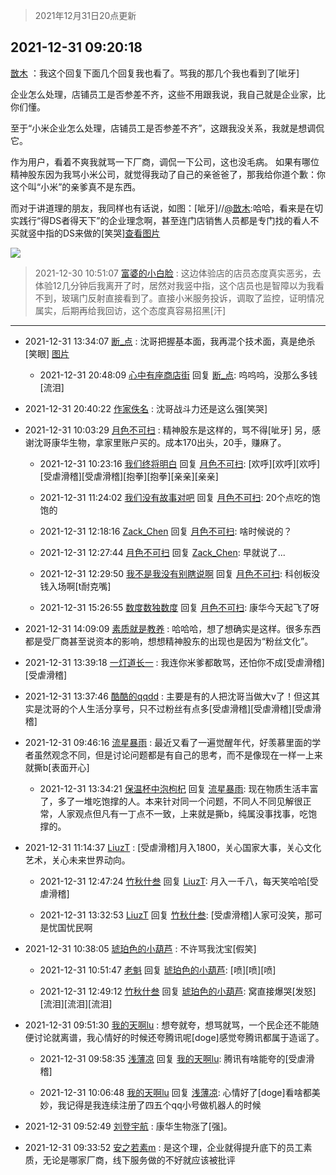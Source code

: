 > 2021年12月31日20点更新
<link rel="stylesheet" href="https://cdn.jsdelivr.net/gh/taotie6/sampleJSON@main/css/photo_show.css">
<meta name="referrer" content="no-referrer" />


 ## 2021-12-31 09:20:18 

 [㪚木](https://www.coolapk.com/feed/32491093?shareKey=NDMzMDY2YTdmYzZlNjFjZTYyYzc~) ：我这个回复下面几个回复我也看了。骂我的那几个我也看到了[呲牙]

企业怎么处理，店铺员工是否参差不齐，这些不用跟我说，我自己就是企业家，比你们懂。

至于“小米企业怎么处理，店铺员工是否参差不齐”，这跟我没关系，我就是想调侃它。

作为用户，看着不爽我就骂一下厂商，调侃一下公司<!--break-->，这也没毛病。
如果有哪位精神股东因为我骂小米公司，就觉得我动了自己的亲爸爸了，那我给你道个歉：你这个叫“小米”的亲爹真不是东西。

而对于讲道理的朋友，我同样也有话说，如图：[呲牙]//<a class="feed-link-uname" href="/u/㪚木">@㪚木</a>:哈哈，看来是在切实践行“得DS者得天下”的企业理念啊，甚至连门店销售人员都是专门找的看人不买就竖中指的DS来做的[笑哭]<a class="feed-forward-pic" href="http://image.coolapk.com/feed/2019/0507/23/1081091_4586_1095@230x167.gif">查看图片</a> 

<div class="album">
<img class="img-item" src="http://image.coolapk.com/feed/2021/1231/09/1081091_4da65435_3617_3768_47@1080x1391.png" />
</div>

> 2021-12-30 10:51:07 
> [富婆的小白脸](https://www.coolapk.com/feed/32468128?shareKey=NTk1YzY3ZWNjNWNiNjFjZTYyYzc~) : 这边体验店的店员态度真实恶劣，去体验12几分钟后我离开了时，居然对我竖中指，这个店员也是智障以为我看不到，玻璃门反射直接看到了。直接小米服务投诉，调取了监控，证明情况属实，后期再给我回访，这个态度真容易招黑[汗] 

 ------- 

- 2021-12-31 13:34:07 [断_点](uid=3301521) : 沈哥把握基本面，我再混个技术面，真是绝杀[笑眼] [图片](http://image.coolapk.com/feed/2021/1231/13/3301521_66d3da0d_8845_8612_2@2520x1080.png)

    - 2021-12-31 20:48:09 [心中有座商店街](uid=1636078) 回复 [断_点](uid=3301521): 呜呜呜，没那么多钱[流泪] 

- 2021-12-31 20:40:22 [作家佚名](uid=1782237) : 沈哥战斗力还是这么强[笑哭] 

- 2021-12-31 10:03:29 [月色不可扫](uid=3639201) : 精神股东是这样的，骂不得[呲牙]
另，感谢沈哥康华生物，拿家里账户买的。成本170出头，20手，赚麻了。 

    - 2021-12-31 10:23:16 [我们终将明白](uid=3083973) 回复 [月色不可扫](uid=3639201): [欢呼][欢呼][欢呼][受虐滑稽][受虐滑稽][抱拳][抱拳][亲亲][亲亲] 

    - 2021-12-31 11:24:02 [我们没有故事对吧](uid=1341778) 回复 [月色不可扫](uid=3639201): 20个点吃的饱饱的 

    - 2021-12-31 12:18:16 [Zack_Chen](uid=2303246) 回复 [月色不可扫](uid=3639201): 啥时候说的？ 

    - 2021-12-31 12:27:44 [月色不可扫](uid=3639201) 回复 [Zack_Chen](uid=2303246): 早就说了... 

    - 2021-12-31 12:29:50 [我不是我没有别瞎说啊](uid=2231912) 回复 [月色不可扫](uid=3639201): 科创板没钱入场啊[t耐克嘴] 

    - 2021-12-31 15:26:55 [数度数独数度](uid=1649918) 回复 [月色不可扫](uid=3639201): 康华今天起飞了呀 

- 2021-12-31 14:09:09 [素质就是教养](uid=2192928) : 哈哈哈，想了想确实是这样。很多东西都是受厂商甚至说资本的影响，想想精神股东的出现也是因为“粉丝文化”。 

- 2021-12-31 13:39:18 [一灯道长一](uid=2901910) : 我连你米爹都敢骂，还怕你不成[受虐滑稽][受虐滑稽] 

- 2021-12-31 13:37:46 [酷酷的qqdd](uid=9633812) : 主要是有的人把沈哥当做大v了！但这其实是沈哥的个人生活分享号，只不过粉丝有点多[受虐滑稽][受虐滑稽][受虐滑稽] 

- 2021-12-31 09:46:16 [流星暴雨](uid=3302275) : 最近又看了一遍觉醒年代，好羡慕里面的学者虽然观念不同，但是讨论问题都是有自己的思考，而不是像现在一样一上来就撕b[表面开心] 

    - 2021-12-31 13:34:21 [保温杯中泡枸杞](uid=3327022) 回复 [流星暴雨](uid=3302275): 现在物质生活丰富了，多了一堆吃饱撑的人。本来针对同一个问题，不同人不同见解很正常，人家观点但凡有一丁点不一致，上来就是撕b，纯属没事找事，吃饱撑的。 

- 2021-12-31 11:14:37 [LiuzT](uid=2145927) : [受虐滑稽]月入1800，关心国家大事，关心文化艺术，关心未来世界动向。 

    - 2021-12-31 12:47:24 [竹秋什叁](uid=2319428) 回复 [LiuzT](uid=2145927): 月入一千八，每天笑哈哈[受虐滑稽] 

    - 2021-12-31 13:32:53 [LiuzT](uid=2145927) 回复 [竹秋什叁](uid=2319428): [受虐滑稽]人家可没笑，那可是忧国忧民啊 

- 2021-12-31 10:38:05 [琥珀色的小葫芦](uid=3670859) : 不许骂我沈宝[假笑] 

    - 2021-12-31 10:51:47 [老魁](uid=1703096) 回复 [琥珀色的小葫芦](uid=3670859): [喷][喷][喷] 

    - 2021-12-31 12:49:12 [竹秋什叁](uid=2319428) 回复 [琥珀色的小葫芦](uid=3670859): 窝直接爆哭[发怒][流泪][流泪][流泪] 

- 2021-12-31 09:51:30 [我的天啊lu](uid=2234863) : 想夸就夸，想骂就骂，一个民企还不能随便讨论就离谱，我心情好的时候还夸腾讯呢[doge]感觉夸腾讯都属于造谣了。 

    - 2021-12-31 09:58:35 [浅薄凉](uid=1630624) 回复 [我的天啊lu](uid=2234863): 腾讯有啥能夸的[受虐滑稽] 

    - 2021-12-31 10:06:48 [我的天啊lu](uid=2234863) 回复 [浅薄凉](uid=1630624): 心情好了[doge]看啥都美妙，我记得是我连续注册了四五个qq小号做机器人的时候 

- 2021-12-31 09:52:49 [刘登宇航](uid=571170) : 康华生物涨了[强]。 

- 2021-12-31 09:33:52 [安之若素m](uid=2305711) : 是这个理，企业就得提升底下的员工素质，无论是哪家厂商，线下服务做的不好就应该被批评 

